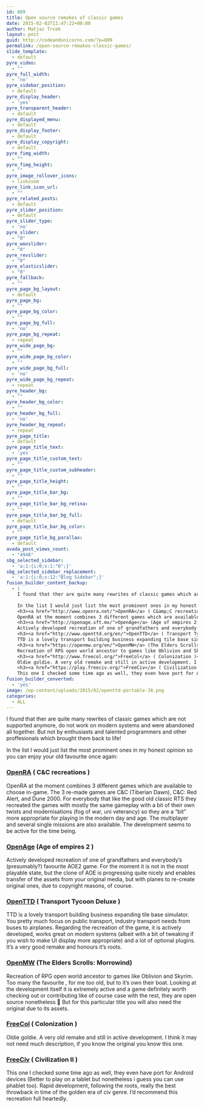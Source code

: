 ```yaml
---
id: 889
title: Open source remakes of classic games
date: 2015-02-02T11:47:22+00:00
author: Matjaz Trcek
layout: post
guid: http://codeandunicorns.com/?p=889
permalink: /open-source-remakes-classic-games/
slide_template:
  - default
pyre_video:
  - ""
pyre_full_width:
  - 'no'
pyre_sidebar_position:
  - default
pyre_display_header:
  - 'yes'
pyre_transparent_header:
  - default
pyre_displayed_menu:
  - default
pyre_display_footer:
  - default
pyre_display_copyright:
  - default
pyre_fimg_width:
  - ""
pyre_fimg_height:
  - ""
pyre_image_rollover_icons:
  - linkzoom
pyre_link_icon_url:
  - ""
pyre_related_posts:
  - default
pyre_slider_position:
  - default
pyre_slider_type:
  - 'no'
pyre_slider:
  - "0"
pyre_wooslider:
  - "0"
pyre_revslider:
  - "0"
pyre_elasticslider:
  - "0"
pyre_fallback:
  - ""
pyre_page_bg_layout:
  - default
pyre_page_bg:
  - ""
pyre_page_bg_color:
  - ""
pyre_page_bg_full:
  - 'no'
pyre_page_bg_repeat:
  - repeat
pyre_wide_page_bg:
  - ""
pyre_wide_page_bg_color:
  - ""
pyre_wide_page_bg_full:
  - 'no'
pyre_wide_page_bg_repeat:
  - repeat
pyre_header_bg:
  - ""
pyre_header_bg_color:
  - ""
pyre_header_bg_full:
  - 'no'
pyre_header_bg_repeat:
  - repeat
pyre_page_title:
  - default
pyre_page_title_text:
  - 'yes'
pyre_page_title_custom_text:
  - ""
pyre_page_title_custom_subheader:
  - ""
pyre_page_title_height:
  - ""
pyre_page_title_bar_bg:
  - ""
pyre_page_title_bar_bg_retina:
  - ""
pyre_page_title_bar_bg_full:
  - default
pyre_page_title_bar_bg_color:
  - ""
pyre_page_title_bg_parallax:
  - default
avada_post_views_count:
  - "4948"
sbg_selected_sidebar:
  - 'a:1:{i:0;s:1:"0";}'
sbg_selected_sidebar_replacement:
  - 'a:1:{i:0;s:12:"Blog Sidebar";}'
fusion_builder_content_backup:
  - |
    I found that ther are quite many rewrites of classic games which are not supported anymore, do not work on modern systems and were abandoned all together. But not by enthusiasts and talented programmers and other proffesionals which brought them back to life!
    
    In the list I would just list the most prominent ones in my honest opinion so you can enjoy your old favourite once again:
    <h3><a href="http://www.openra.net/">OpenRA</a> ( C&amp;C recreations )</h3>
    OpenRA at the moment combines 3 different games which are available to choose in-game. The 3 re-made games are C&amp;C (Tiberian Dawn), C&amp;C: Red Alert, and Dune 2000. For everybody that like the good old classic RTS they recreated the games with mostly the same gameplay with a bit of their own twists and modernisations (fog of war, uni veterancy) so they are a "bit" more appropriate for playing in the modern day and age. The multiplayer and several single missions are also available. The development seems to be active for the time being.
    <h3><a href="http://openage.sft.mx/">OpenAge</a> (Age of empires 2 )</h3>
    Actively developed recreation of one of grandfathers and everybody's (presumably?) favourite AOE2 game. For the moment it is not in the most playable state, but the clone of AOE is progressing quite nicely and enables transfer of the assets from your original media, but with planes to re-create original ones, due to copyright reasons, of course.
    <h3><a href="http://www.openttd.org/en/">OpenTTD</a> ( Transport Tycoon Deluxe )</h3>
    TTD is a lovely transport building business expanding tile base simulator. You pretty much focus on public transport, industry transport needs from buses to airplanes. Regarding the recreation of the game, it is actively developed, works great on modern systems (albeit with a bit of tweaking if you wish to make UI display more appropriate) and a lot of optional plugins. It's a very good remake and honours it's roots.
    <h3><a href="https://openmw.org/en/">OpenMW</a> (The Elders Scrolls: Morrowind)</h3>
    Recreation of RPG open world ancestor to games like Oblivion and Skyrim. Too many the favourite , for me too old, but to it's own their boat. Looking at the development itself it is extremely active and a game definitely worth checking out or contributing like of course case with the rest, they are open source nonetheless :) But for this particular title you will also need the original due to its assets.
    <h3><a href="http://www.freecol.org/">FreeCol</a> ( Colonization )</h3>
    Oldie goldie. A very old remake and still in active development. I think it may not need much description, if you know the original you know this one.
    <h3><a href="https://play.freeciv.org/">FreeCiv</a> ( Civilization II )</h3>
    This one I checked some time ago as well, they even have port for Android devices (Better to play on a tablet but nonetheless i guess you can use phablet too). Rapid development, following the roots, really the best throwback in time of the golden era of civ genre. I'd recommend this recreation full heartedly.
fusion_builder_converted:
  - 'yes'
image: /wp-content/uploads/2015/02/openttd-portable-38.png
categories:
  - ALL
---
```

I found that ther are quite many rewrites of classic games which are not supported anymore, do not work on modern systems and were abandoned all together. But not by enthusiasts and talented programmers and other proffesionals which brought them back to life!

In the list I would just list the most prominent ones in my honest opinion so you can enjoy your old favourite once again:

### [OpenRA](http://www.openra.net/) ( C&C recreations )

OpenRA at the moment combines 3 different games which are available to choose in-game. The 3 re-made games are C&C (Tiberian Dawn), C&C: Red Alert, and Dune 2000. For everybody that like the good old classic RTS they recreated the games with mostly the same gameplay with a bit of their own twists and modernisations (fog of war, uni veterancy) so they are a &#8220;bit&#8221; more appropriate for playing in the modern day and age. The multiplayer and several single missions are also available. The development seems to be active for the time being.

### [OpenAge](http://openage.sft.mx/) (Age of empires 2 )

Actively developed recreation of one of grandfathers and everybody&#8217;s (presumably?) favourite AOE2 game. For the moment it is not in the most playable state, but the clone of AOE is progressing quite nicely and enables transfer of the assets from your original media, but with planes to re-create original ones, due to copyright reasons, of course.

### [OpenTTD](http://www.openttd.org/en/) ( Transport Tycoon Deluxe )

TTD is a lovely transport building business expanding tile base simulator. You pretty much focus on public transport, industry transport needs from buses to airplanes. Regarding the recreation of the game, it is actively developed, works great on modern systems (albeit with a bit of tweaking if you wish to make UI display more appropriate) and a lot of optional plugins. It&#8217;s a very good remake and honours it&#8217;s roots.

### [OpenMW](https://openmw.org/en/) (The Elders Scrolls: Morrowind)

Recreation of RPG open world ancestor to games like Oblivion and Skyrim. Too many the favourite , for me too old, but to it&#8217;s own their boat. Looking at the development itself it is extremely active and a game definitely worth checking out or contributing like of course case with the rest, they are open source nonetheless 🙂 But for this particular title you will also need the original due to its assets.

### [FreeCol](http://www.freecol.org/) ( Colonization )

Oldie goldie. A very old remake and still in active development. I think it may not need much description, if you know the original you know this one.

### [FreeCiv](https://play.freeciv.org/) ( Civilization II )

This one I checked some time ago as well, they even have port for Android devices (Better to play on a tablet but nonetheless i guess you can use phablet too). Rapid development, following the roots, really the best throwback in time of the golden era of civ genre. I&#8217;d recommend this recreation full heartedly.